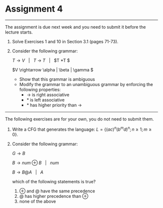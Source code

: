 # Assignment 4

---

The assignment is due next week and you need to submit it before the lecture starts.

1. Solve Exercises 1 and 10 in Section 3.1 (pages 71-73).

1. Consider the following grammar:

    $T \rightarrow V$ &nbsp; $|$ &nbsp; $T$ -> $T$ &nbsp; $|$ &nbsp; $T *T $

    $V \rightarrow \alpha | \beta | \gamma $

    - Show that this grammar is ambiguous
    - Modify the grammar to an unambiguous grammar by enforcing the following properties:
      - -> is right associative
      - $*$ is left associative
      - $*$ has higher priority than ->

---

The following exercises are for your own, you do not need to submit them.


1. Write a CFG that generates the language: $L = \lbrace (ac)^n (b^m d)^n; n \ge 1 ; m \ge 0\rbrace$.

1. Consider the following grammar:

      $G \rightarrow B$

      $B \rightarrow num ⊕ B$ &nbsp; $|$ &nbsp; $num$

      $B \rightarrow B @ A$ &nbsp; $|$ &nbsp; $A$


      which of the following statements is true?
      1. $⊕$ and $@$ have the same precedence
      2. $@$ has higher precedence than $⊕$
      3. none of the above
